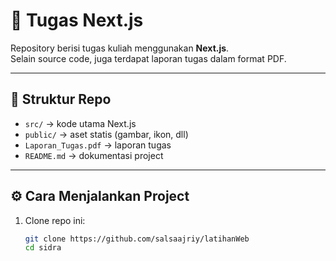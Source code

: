 # 🚀 Tugas Next.js

Repository berisi tugas kuliah menggunakan **Next.js**.  
Selain source code, juga terdapat laporan tugas dalam format PDF.

---

## 📂 Struktur Repo
- `src/` → kode utama Next.js
- `public/` → aset statis (gambar, ikon, dll)
- `Laporan_Tugas.pdf` → laporan tugas
- `README.md` → dokumentasi project

---

## ⚙️ Cara Menjalankan Project
1. Clone repo ini:
   ```bash
   git clone https://github.com/salsaajriy/latihanWeb
   cd sidra
